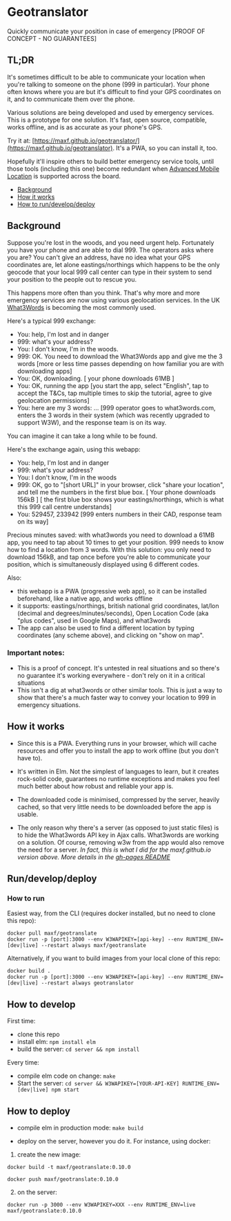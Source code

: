 # Geotranslator

Quickly communicate your position in case of emergency [PROOF OF CONCEPT - NO GUARANTEES]

## TL;DR

It's sometimes difficult to be able to communicate your location when you're talking to someone on the phone (999 in particular). Your phone often knows where you are but it's difficult to find your GPS coordinates on it, and to communicate them over the phone.

Various solutions are being developed and used by emergency services. This is a prototype for one solution. It's fast, open source, compatible, works offline, and is as accurate as your phone's GPS.

Try it at: [https://maxf.github.io/geotranslator/](https://maxf.github.io/geotranslator). It's a PWA, so you can install it, too.


Hopefully it'll inspire others to build better emergency service tools, until those tools (including this one) become redundant when [Advanced Mobile Location](https://en.wikipedia.org/wiki/Advanced_Mobile_Location) is supported across the board.



- [Background](#background)
- [How it works](#how)
- [How to run/develop/deploy](#run)


## <a id="background"></a>Background

Suppose you're lost in the woods, and you need urgent help. Fortunately you have your phone and are able to dial 999. The operators asks where you are? You can't give an address, have no idea what your GPS coordinates are, let alone eastings/northings which happens to be the only geocode that your local 999 call center can type in their system to send your position to the people out to rescue you.

This happens more often than you think. That's why more and more emergency services are now using various geolocation services. In the UK [What3Words](https://what3words.com) is becoming the most commonly used.

Here's a typical 999 exchange:

- You: help, I'm lost and in danger
- 999: what's your address?
- You: I don't know, I'm in the woods.
- 999: OK. You need to download the What3Words app and give me the 3 words
[more or less time passes depending on how familiar you are with downloading apps]
- You: OK, downloading.
[ your phone downloads 61MB ]
- You: OK, running the app
[you start the app, select "English", tap to accept the T&Cs, tap multiple times to skip the tutorial, agree to give geolocation permissions]
- You: here are my 3 words: ...
[999 operator goes to what3words.com, enters the 3 words in their system (which was recently upgraded to support W3W), and the response team is on its way.

You can imagine it can take a long while to be found.

Here's the exchange again, using this webapp:

- You: help, I'm lost and in danger
- 999: what's your address?
- You: I don't know, I'm in the woods
- 999: OK, go to "[short URL]" in your browser, click "share your location", and tell me the numbers in the first blue box.
[ Your phone downloads 156kB ]
[ the first blue box shows your eastings/northings, which is what this 999 call centre understands]
- You: 529457, 233942
[999 enters numbers in their CAD, response team on its way]

Precious minutes saved: with what3words you need to download a 61MB app, you need to tap about 10 times to get your position. 999 needs to know how to find a location from 3 words. With this solution: you only need to download 156kB, and tap once before you're able to communicate your position, which is simultaneously displayed using 6 different codes.




Also:
- this webapp is a PWA (progressive web app), so it can be installed beforehand, like a native app, and works offline
- it supports: eastings/northings, british national grid coordinates, lat/lon (decimal and degrees/minutes/seconds), Open Location Code (aka "plus codes", used in Google Maps), and what3words
- The app can also be used to find a different location by typing coordinates (any scheme above), and clicking on "show on map".

### Important notes:

- This is a proof of concept. It's untested in real situations and so there's no guarantee it's working everywhere - don't rely on it in a critical situations
- This isn't a dig at what3words or other similar tools. This is just a way to show that there's a much faster way to convey your location to 999 in emergency situations.

## <a id="how"></a>How it works

- Since this is a PWA. Everything runs in your browser, which will cache resources and offer you to install the app to work offline (but you don't have to).

- It's written in Elm. Not the simplest of languages to learn, but it creates rock-solid code, guarantees no runtime exceptions and makes you feel much better about how robust and reliable your app is.

- The downloaded code is minimised, compressed by the server, heavily cached, so that very little needs to be downloaded before the app is usable.

- The only reason why there's a server (as opposed to just static files) is to hide the What3words API key in Ajax calls. What3words are working on a solution. Of course, removing w3w from the app would also remove the need for a server. *In fact, this is what I did for the maxf.github.io version above. More details in the [gh-pages README](https://github.com/maxf/geotranslator/blob/gh-pages/README.md)*

## <a id="run"></a>Run/develop/deploy

### How to run

Easiest way, from the CLI (requires docker installed, but no need to clone this repo):

    docker pull maxf/geotranslate
    docker run -p [port]:3000 --env W3WAPIKEY=[api-key] --env RUNTIME_ENV=[dev|live] --restart always maxf/geotranslate


Alternatively, if you want to build images from your local clone of this repo:

    docker build .
    docker run -p [port]:3000 --env W3WAPIKEY=[api-key] --env RUNTIME_ENV=[dev|live] --restart always geotranslator



## How to develop

First time:

- clone this repo
- install elm: `npm install elm`
- build the server: `cd server && npm install`


Every time:

- compile elm code on change: `make`
- Start the server: `cd server && W3WAPIKEY=[YOUR-API-KEY] RUNTIME_ENV=[dev|live] npm start`

## How to deploy

- compile elm in production mode: `make build`


- deploy on the server, however you do it. For instance, using docker:

1. create the new image:

`docker build -t maxf/geotranslate:0.10.0`

`docker push maxf/geotranslate:0.10.0`

2. on the server:

`docker run -p 3000 --env W3WAPIKEY=XXX --env RUNTIME_ENV=live maxf/geotranslate:0.10.0`
